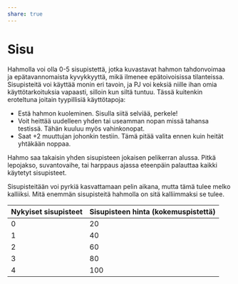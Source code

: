 ```yaml
---
share: true
---
```

# Sisu

Hahmolla voi olla 0-5 sisupistettä, jotka kuvastavat hahmon tahdonvoimaa ja epätavannomaista kyvykkyyttä, mikä ilmenee epätoivoisissa tilanteissa. Sisupisteitä voi käyttää monin eri tavoin, ja PJ voi keksiä niille ihan omia käyttötarkoituksia vapaasti, silloin kun siltä tuntuu. Tässä kuitenkin eroteltuna joitain tyypillisiä käyttötapoja:

- Estä hahmon kuoleminen. Sisulla siitä selviää, perkele!
- Voit heittää uudelleen yhden tai useamman nopan missä tahansa testissä. Tähän kuuluu myös vahinkonopat.
- Saat +2 muuttujan johonkin testiin. Tämä pitää valita ennen kuin heität yhtäkään noppaa.

Hahmo saa takaisin yhden sisupisteen jokaisen pelikerran alussa. Pitkä lepojakso, suvantovaihe, tai harppaus ajassa eteenpäin palauttaa kaikki käytetyt sisupisteet.

Sisupisteitään voi pyrkiä kasvattamaan pelin aikana, mutta tämä tulee melko kalliiksi. Mitä enemmän sisupisteitä hahmolla on sitä kalliimmaksi se tulee.

| Nykyiset sisupisteet | Sisupisteen hinta (kokemuspistettä) |
| -------------------- | ----------------------------------- |
| 0                    | 20                                  |
| 1                    | 40                                  |
| 2                    | 60                                  |
| 3                    | 80                                  |
| 4                    | 100                                 |
